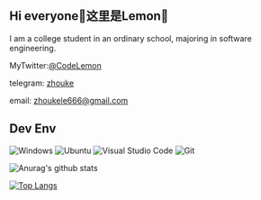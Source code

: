## Hi everyone🤪这里是Lemon🍋

I am a college student in an ordinary school, majoring in software engineering.

MyTwitter:[@CodeLemon](https://twitter.com/CodeLemon2) 

telegram: [zhouke](https://t.me/zhoukele) 

email: [zhoukele666@gmail.com](mailto:zhoukele666@gmail.com)

## Dev Env
![Windows](https://img.shields.io/badge/-Windows-0078D6?style=flat-square&logo=windows&logoColor=white)
![Ubuntu](https://img.shields.io/badge/-Ubuntu-DD4814?style=flat-square&logo=ubuntu&logoColor=white)
![Visual Studio Code](https://img.shields.io/badge/-Visual_Studio_Code-007ACC?style=flat-square&logo=visual-studio-code&logoColor=white)
![Git](https://img.shields.io/badge/-Git-F05032?style=flat-square&logo=git&logoColor=white)



![Anurag's github stats](https://github-readme-stats.vercel.app/api?username=zz1998022&show_icons=true&theme=radical)

[![Top Langs](https://github-readme-stats.vercel.app/api/top-langs/?username=zz1998022&layout=compact)](https://github.com/anuraghazra/github-readme-stats)
